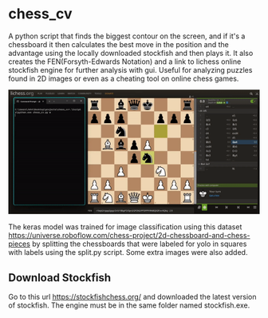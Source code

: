 # chess_cv

A python script that finds the biggest contour on the screen, and if it's 
a chessboard it then calculates the best move in the position and the 
advantage using the locally downloaded stockfish and then plays it. 
It also creates the FEN(Forsyth-Edwards Notation) and a link to lichess 
online stockfish engine for further analysis with gui. Useful for analyzing
puzzles found in 2D images or even as a cheating tool on online chess games.

<p align="center">
  <img src="https://github.com/johneliades/chess_cv/blob/main/preview.gif" alt="animated" />
</p>

The keras model was trained for image classification using this dataset 
https://universe.roboflow.com/chess-project/2d-chessboard-and-chess-pieces
by splitting the chessboards that were labeled for yolo in squares with labels
using the split.py script. Some extra images were also added.

## Download Stockfish

Go to this url https://stockfishchess.org/ and downloaded the latest version of
stockfish. The engine must be in the same folder named stockfish.exe. 